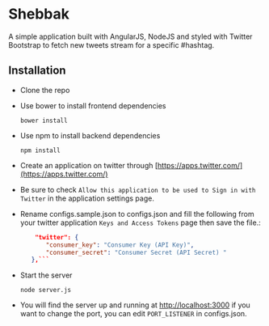 # Shebbak
A simple application built with AngularJS, NodeJS and styled with Twitter Bootstrap to fetch new tweets stream for a specific #hashtag.

## Installation
- Clone the repo
- Use bower to install frontend dependencies

    `bower install`
- Use npm to install backend dependencies

    `npm install`
- Create an application on twitter through [https://apps.twitter.com/](https://apps.twitter.com/)
- Be sure to check `Allow this application to be used to Sign in with Twitter` in the application settings page.
- Rename configs.sample.json to configs.json and fill the following from your twitter application `Keys and Access Tokens` page then save the file.:

    ```json
        "twitter": {
           "consumer_key": "Consumer Key (API Key)",
           "consumer_secret": "Consumer Secret (API Secret)	"
       },```
- Start the server

    `node server.js`
- You will find the server up and running at [http://localhost:3000](http://localhost:3000) if you want to change the port, you can edit `PORT_LISTENER` in configs.json.
